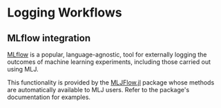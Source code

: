 # Logging Workflows

## MLflow integration

[MLflow](https://mlflow.org) is a popular, language-agnostic, tool for externally logging
the outcomes of machine learning experiments, including those carried out using MLJ.

This functionality is provided by the [MLJFlow.jl](https://github.com/JuliaAI/MLJFlow.jl)
package whose methods are automatically available to MLJ users. Refer to the package's
documentation for examples.


